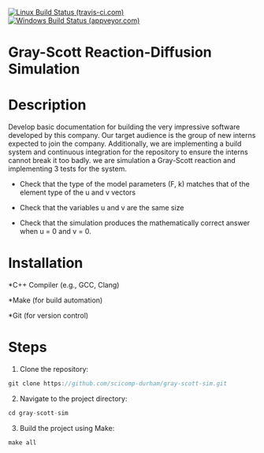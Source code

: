 [![Linux Build Status (travis-ci.com)](https://img.shields.io/travis/mity/acutest/master.svg?logo=linux&label=linux%20build)](https://travis-ci.com/mity/acutest)
[![Windows Build Status (appveyor.com)](https://img.shields.io/appveyor/ci/mity/acutest/master.svg?logo=windows&label=windows%20build)](https://ci.appveyor.com/project/mity/acutest/branch/master)


# Gray-Scott Reaction-Diffusion Simulation
# Description
Develop basic documentation for building the very
impressive software developed by this company. Our target audience is the group of new
interns expected to join the company. Additionally, we are implementing a
build system and continuous integration for the repository to ensure the interns cannot break
it too badly. 
we are simulation a Gray-Scott reaction and implementing 3 tests for the system.

* Check that the type of the model parameters (F, k) matches that of the element type
of the u and v vectors

* Check that the variables u and v are the same size

* Check that the simulation produces the mathematically correct answer when u = 0 and
v = 0.

# Installation 
*C++ Compiler (e.g., GCC, Clang)

*Make (for build automation)

*Git (for version control)

# Steps 

1. Clone the repository:
``` C
git clone https://github.com/scicomp-durham/gray-scott-sim.git
```

2. Navigate to the project directory:
``` C
cd gray-scott-sim
```
3. Build the project using Make:

``` C
make all 
```
